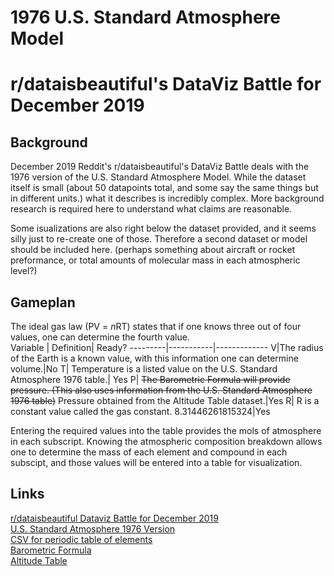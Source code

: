 # 1976 U.S. Standard Atmosphere Model
# r/dataisbeautiful's DataViz Battle for December 2019

## Background
December 2019 Reddit's r/dataisbeautiful's DataViz Battle deals with the 1976 version of the U.S. Standard Atmosphere Model. While the dataset itself is small (about 50 datapoints total, and some say the same things but in different units.) what it describes is incredibly complex. More background research is required here to understand what claims are reasonable. 

Some isualizations are also right below the dataset provided, and it seems silly just to re-create one of those. Therefore a second dataset or model should be included here. (perhaps something about aircraft or rocket preformance, or total amounts of molecular mass in each atmospheric level?) 

## Gameplan
The ideal gas law (PV = *n*RT) states that if one knows three out of four values, one can determine the fourth value.  
Variable | Definition| Ready?
---------|-----------|-------------
V|The radius of the Earth is a known value, with this information one can determine volume.|No
T| Temperature is a listed value on the U.S. Standard Atmosphere 1976 table.| Yes
P| ~~The Barometric Formula will provide pressure. (This also uses information from the U.S. Standard Atmosphere 1976 table)~~  Pressure obtained from the Altitude Table dataset.|Yes
R| R is a constant value called the gas constant. 8.31446261815324|Yes

Entering the required values into the table provides the mols of atmosphere in each subscript. Knowing the atmospheric composition breakdown allows one to determine the mass of each element and compound in each subscipt, and those values will be entered into a table for visualization.



## Links
[r/dataisbeautiful Dataviz Battle for December 2019](https://www.reddit.com/r/dataisbeautiful/comments/e7squa/battle_dataviz_battle_for_the_month_of_december/)  
[U.S. Standard Atmosphere 1976 Version](https://en.wikipedia.org/wiki/U.S._Standard_Atmosphere#1976_version)  
[CSV for periodic table of elements](https://gist.github.com/GoodmanSciences/c2dd862cd38f21b0ad36b8f96b4bf1ee)  
[Barometric Formula](https://en.wikipedia.org/wiki/Barometric_formula)  
[Altitude Table](http://www.pdas.com/atmosTable1SI.html)
